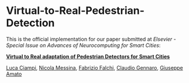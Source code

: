 # Virtual-to-Real-Pedestrian-Detection

This is the official implementation for our paper submitted at *Elsevier - Special Issue on Advances of Neurocomputing for Smart Cities*:

**[Virtual to Real adaptation of Pedestrian Detectors for Smart Cities](https://arxiv.org/abs/2001.03032)**

[Luca Ciampi](https://scholar.google.it/citations?user=dCjyf-8AAAAJ&hl=it), [Nicola Messina](https://scholar.google.it/citations?user=g-UGCd8AAAAJ&hl=it), [Fabrizio Falchi](https://scholar.google.it/citations?user=4Vr1dSQAAAAJ&hl=it), [Claudio Gennaro](https://scholar.google.it/citations?user=sbFBI4IAAAAJ&hl=it), [Giuseppe Amato](https://scholar.google.it/citations?user=dXcskhIAAAAJ&hl=it)
